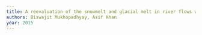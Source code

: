 ```yaml
---
title: A reevaluation of the snowmelt and glacial melt in river flows within Upper Indus Basin and its significance in a changing climate
authors: Biswajit Mukhopadhyay, Asif Khan
year: 2015
---
```


